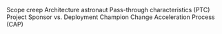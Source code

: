 Scope creep
Architecture astronaut
Pass-through characteristics (PTC) 
Project Sponsor vs. Deployment Champion
Change Acceleration Process (CAP)
